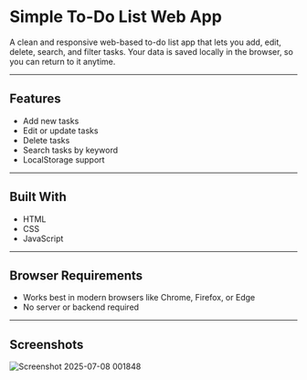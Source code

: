# Simple To-Do List Web App

A clean and responsive web-based to-do list app that lets you add, edit, delete, search, and filter tasks. Your data is saved locally in the browser, so you can return to it anytime.

---

## Features

- Add new tasks  
- Edit or update tasks  
- Delete tasks  
- Search tasks by keyword  
- LocalStorage support

---

## Built With

- HTML  
- CSS  
- JavaScript

---

## Browser Requirements

- Works best in modern browsers like Chrome, Firefox, or Edge  
- No server or backend required

---

## Screenshots
![Screenshot 2025-07-08 001848](https://github.com/user-attachments/assets/7ed043f7-2724-4cff-8676-40c4a48adb78)
